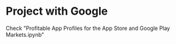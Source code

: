 # Project with Google

Check "Profitable App Profiles for the App Store and Google Play Markets.ipynb"
